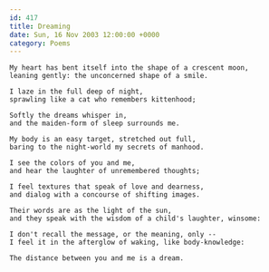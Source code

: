 ```yaml
---
id: 417
title: Dreaming
date: Sun, 16 Nov 2003 12:00:00 +0000
category: Poems
---
```


    My heart has bent itself into the shape of a crescent moon,  
    leaning gently: the unconcerned shape of a smile.

    I laze in the full deep of night,  
    sprawling like a cat who remembers kittenhood;

    Softly the dreams whisper in,  
    and the maiden-form of sleep surrounds me.

    My body is an easy target, stretched out full,  
    baring to the night-world my secrets of manhood.

    I see the colors of you and me,  
    and hear the laughter of unremembered thoughts;

    I feel textures that speak of love and dearness,  
    and dialog with a concourse of shifting images.

    Their words are as the light of the sun,  
    and they speak with the wisdom of a child's laughter, winsome:

    I don't recall the message, or the meaning, only --  
    I feel it in the afterglow of waking, like body-knowledge:

    The distance between you and me is a dream.


